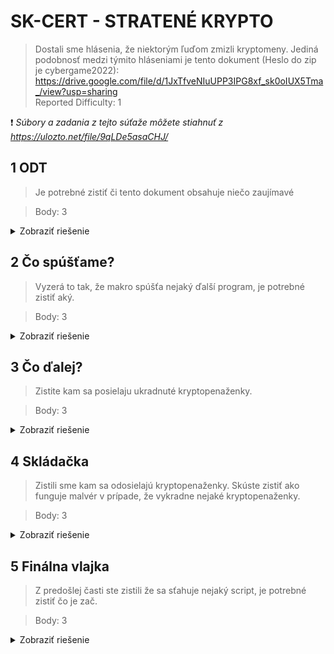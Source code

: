 # SK-CERT - STRATENÉ KRYPTO
> Dostali sme hlásenia, že niektorým ľuďom zmizli kryptomeny. Jediná podobnosť medzi týmito hláseniami je tento dokument (Heslo do zip je cybergame2022): https://drive.google.com/file/d/1JxTfveNIuUPP3IPG8xf_sk0oIUX5Tma_/view?usp=sharing <br/>
Reported Difficulty: 1

:exclamation: *Súbory a zadania z tejto súťaže môžete stiahnuť z https://ulozto.net/file/9qLDe5asaCHJ/*

## 1 ODT
> Je potrebné zistiť či tento dokument obsahuje niečo zaujímavé

> Body: 3

<details>
<summary>Zobraziť riešenie</summary>

Z priloženého odkazu sa nám stiahne `documents.zip` v ktorom je súbor `bitcoin.odt`, zistime že je to OpenOffice dokument, a ako to býva v týchto hrách, asi to bude nejaké škodlivé makro. Takže po nainštalovaní LibreOffice a povolení makrá, otvárame bitcoin.odt a hneď máme upozornenie, že makrá môžu obsahovať vírus. Po otvorení makra, získavame náš prvý flag:

![](images/2022-03-05-14-00-36.png)

```
flag: SK-CERT{h3ll4_3v1l_m4cr0}
```
</details>

## 2 Čo spúšťame?
> Vyzerá to tak, že makro spúšťa nejaký ďalší program, je potrebné zistiť aký.

> Body: 3

<details>
<summary>Zobraziť riešenie</summary>

Hľadanie ďalšieho flagu bolo trošku zamotané, keďže prvé podozrivé miesto po dekódovaní [ASCII](https://testguild.com/qtp-ascii-chr-code-chart/) odhalilo flag `SK-CERT{wh3re_my_crypt0_g03s}`, ale to nebol ten správny.

![](images/2022-03-05-14-09-58.png)

Po dlhšom pátraní, sme sa dostali na debug funkcií, ktoré boli na začiatku kódu, a po ich sledovaní pri debugovani sme našli ďalší flag ktorý už bol správny:

![](images/2022-03-05-14-10-23.png)

```
flag: SK-CERT{w3_w4nt_s0m3_w4kk3t5}
```
</details>

## 3 Čo ďalej?
> Zistite kam sa posielaju ukradnuté kryptopenaženky.

> Body: 3

<details>
<summary>Zobraziť riešenie</summary>

Tak tu sme hneď skúsili flag `SK-CERT{wh3re_my_crypt0_g03s}` ktorý sme našli v predchádzajúcom kroku pri dekódovaní podozrivého ASCII reťazca:

```
chr(13) & chr(83) & chr(75) & chr(45) & chr(67) & chr(69) & chr(82) & chr(84) & chr(123) & chr(119) & chr(104) & chr(51) & chr(114) & chr(101) & chr(95) & chr(109) & chr(121) & chr(95) & chr(99) & chr(114) & chr(121) & chr(112) & chr(116) & chr(48) & chr(95) & chr(103) & chr(48) & chr(51) & chr(115) & chr(125)
```
```
flag: SK-CERT{wh3re_my_crypt0_g03s}
```
</details>

## 4 Skládačka
> Zistili sme kam sa odosielajú kryptopenaženky. Skúste zistiť ako funguje malvér v prípade, že vykradne nejaké kryptopenaženky.

> Body: 3

<details>
<summary>Zobraziť riešenie</summary>

Keďže makro hľadá krypto peňaženky aby sa dostal do ďalšej fáze exekúcie, tak mu tam jednu dáme - ideme na https://www.myetherwallet.com/wallet/create/software?type=keystore vygenerujeme softvérovú peňaženku a pokračujeme v debugovani. Tu ale narážame na problém lebo strana čo ma prijímať krypto nefunguje a makro nám tu padá:

![](images/2022-03-05-14-14-27.png)

Tak to odosielanie proste zakomentujeme a skúsime to znovu.

![](images/2022-03-05-14-14-40.png)

Ďalšia časť kódu sťahuje 70te vydanie [phrack magazínu](http://phrack.org/issues/70/5.html) v ktorom bol „zakódovaný“ ďalší flag:

![](images/2022-03-05-14-15-24.png)

```
flag: SK-CERT{50m3_k1nd_0f_m4lw4r3}
```
</details>

## 5 Finálna vlajka
> Z predošlej časti ste zistili že sa sťahuje nejaký script, je potrebné zistiť čo je zač.

> Body: 3

<details>
<summary>Zobraziť riešenie</summary>

V predchádzajúcej úlohe, sa spolu s flagom, z [pastebin linku](https://pastebin.com/tBjrV6v3) stiahne powershell payload do `C:\Users\Public\Documents\script.ps1`. Samozrejme, ten powershell je obfuskovaný:

![](images/2022-03-05-14-16-02.png)

Vyzerá to na obfuskáciu spôsobom výmeny písmena za jeho ASCII kód kde sa ešte medzi každé písmeno vložil jeden z týchto znakov `crWXoq~,:a`: `.SplIt('crWXoq~,:a' )|foreacH {( [INT] $_-AS [CHAr])} ) )`.
Asi najjednoduchší spôsob ako toto vyriešiť je odstrániť exekúciu cez IEX, ktorý je tiež zakódovaný ako ASCII kód na začiatku skriptu: `& ( $shEllid[1]+$sHeLLiD[13]+'x')` tak, že ho vymeníme za `write-host` a jednoducho to spustime.

![](images/2022-03-05-14-18-43.png)

Výsledok nie je úplne ideálny, sú tam ešte ďalšie nadbytočne znaky, ale čo ale je vidno je náš posledný flag:

![](images/2022-03-05-14-19-06.png)

```
flag: SK-CERT{p0w3r5h3ll_k3yl0g}
```
</details>
